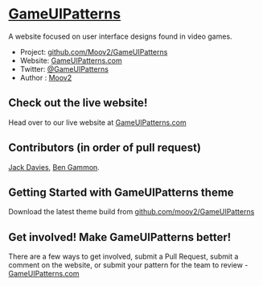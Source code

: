# [GameUIPatterns](http://GameUIPatterns.com)

A website focused on user interface designs found in video games.

* Project: [github.com/Moov2/GameUIPatterns](https://github.com/moov2/GameUIPatterns)
* Website: [GameUIPatterns.com](http://GameUIPatterns.com)
* Twitter: [@GameUIPatterns](http://twitter.com/GameUIPatterns)
* Author : [Moov2](http://moov2.com)

## Check out the live website!

Head over to our live website at [GameUIPatterns.com](http://GameUIPatterns.com)

## Contributors (in order of pull request)
[Jack Davies](https://github.com/Jack-Moov2), [Ben Gammon](https://github.com/bengammon).

## Getting Started with GameUIPatterns theme

Download the latest theme build from [github.com/moov2/GameUIPatterns](https://github.com/moov2/GameUIPatterns)

## Get involved! Make GameUIPatterns better!

There are a few ways to get involved, submit a Pull Request, submit a comment on the website, or submit your pattern for the team to review - [GameUIPatterns.com](http://GameUIPatterns.com)
